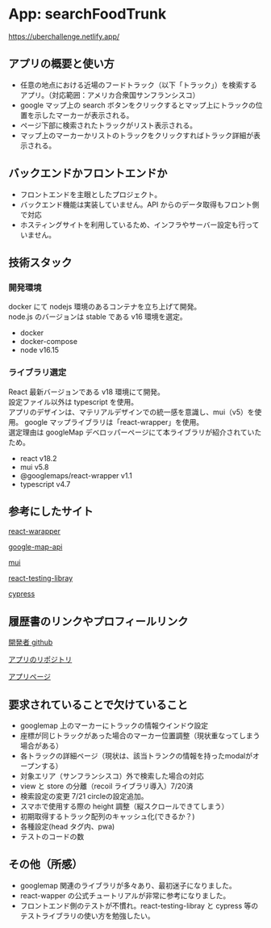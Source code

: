 # App: searchFoodTrunk
 https://uberchallenge.netlify.app/

## アプリの概要と使い方

- 任意の地点における近場のフードトラック（以下「トラック」）を検索するアプリ。（対応範囲：アメリカ合衆国サンフランシスコ）
- google マップ上の search ボタンをクリックするとマップ上にトラックの位置を示したマーカーが表示される。
- ページ下部に検索されたトラックがリスト表示される。
- マップ上のマーカーかリストのトラックをクリックすればトラック詳細が表示される。

## バックエンドかフロントエンドか

- フロントエンドを主眼としたプロジェクト。
- バックエンド機能は実装していません。API からのデータ取得もフロント側で対応
- ホスティングサイトを利用しているため、インフラやサーバー設定も行っていません。

## 技術スタック

### 開発環境

docker にて nodejs 環境のあるコンテナを立ち上げて開発。  
node.js のバージョンは stable である v16 環境を選定。

- docker
- docker-compose
- node v16.15

### ライブラリ選定

React 最新バージョンである v18 環境にて開発。  
設定ファイル以外は typescript を使用。  
アプリのデザインは、マテリアルデザインでの統一感を意識し、mui（v5）を使用。
google マップライブラリは「react-wrapper」を使用。  
選定理由は googleMap デベロッパーページにて本ライブラリが紹介されていたため。

- react v18.2
- mui v5.8
- @googlemaps/react-wrapper v1.1
- typescript v4.7

## 参考にしたサイト

[react-warapper](https://developers.google.com/maps/documentation/javascript/react-map?hl=ja)

[google-map-api](https://developers.google.com/maps/documentation/javascript/reference)

[mui](https://developers.google.com/maps/documentation/javascript/reference)

[react-testing-libray](https://qiita.com/ossan-engineer/items/4757d7457fafd44d2d2f)

[cypress](https://docs.cypress.io/guides/references/best-practices)

## 履歴書のリンクやプロフィールリンク

[開発者 github](https://github.com/junwatanabe72)

[アプリのリポジトリ](https://github.com/junwatanabe72/uberChallenge)

[アプリページ](https://uberchallenge.netlify.app/)

## 要求されていることで欠けていること

- googlemap 上のマーカーにトラックの情報ウインドウ設定
- 座標が同じトラックがあった場合のマーカー位置調整（現状重なってしまう場合がある）
- 各トラックの詳細ページ（現状は、該当トランクの情報を持ったmodalがオープンする）
- 対象エリア（サンフランシスコ）外で検索した場合の対応
- view と store の分離（recoil ライブラリ導入）7/20済
- 検索設定の変更 7/21 circleの設定追加。
- スマホで使用する際の height 調整（縦スクロールできてしまう）
- 初期取得するトラック配列のキャッシュ化(できるか？)
- 各種設定(head タグ内、pwa)
- テストのコードの数

## その他（所感）
- googlemap 関連のライブラリが多々あり、最初迷子になりました。
- react-wapper の公式チュートリアルが非常に参考になりました。
- フロントエンド側のテストが不慣れ。react-testing-libray と cypress 等のテストライブラリの使い方を勉強したい。  
